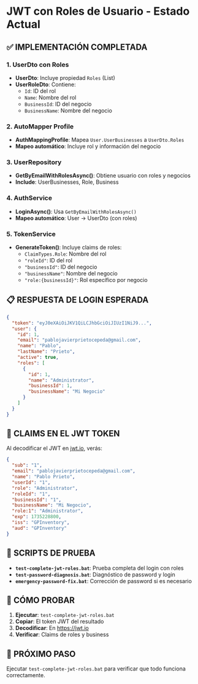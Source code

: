 # JWT con Roles de Usuario - Estado Actual

## ✅ IMPLEMENTACIÓN COMPLETADA

### 1. **UserDto con Roles**
- **UserDto**: Incluye propiedad `Roles` (List<UserRoleDto>)
- **UserRoleDto**: Contiene:
  - `Id`: ID del rol
  - `Name`: Nombre del rol
  - `BusinessId`: ID del negocio
  - `BusinessName`: Nombre del negocio

### 2. **AutoMapper Profile**
- **AuthMappingProfile**: Mapea `User.UserBusinesses` a `UserDto.Roles`
- **Mapeo automático**: Incluye rol y información del negocio

### 3. **UserRepository**
- **GetByEmailWithRolesAsync()**: Obtiene usuario con roles y negocios
- **Include**: UserBusinesses, Role, Business

### 4. **AuthService**
- **LoginAsync()**: Usa `GetByEmailWithRolesAsync()`
- **Mapeo automático**: User → UserDto (con roles)

### 5. **TokenService**
- **GenerateToken()**: Incluye claims de roles:
  - `ClaimTypes.Role`: Nombre del rol
  - `"roleId"`: ID del rol
  - `"businessId"`: ID del negocio
  - `"businessName"`: Nombre del negocio
  - `"role:{businessId}"`: Rol específico por negocio

## 📋 RESPUESTA DE LOGIN ESPERADA

```json
{
  "token": "eyJ0eXAiOiJKV1QiLCJhbGciOiJIUzI1NiJ9...",
  "user": {
    "id": 1,
    "email": "pablojavierprietocepeda@gmail.com",
    "name": "Pablo",
    "lastName": "Prieto",
    "active": true,
    "roles": [
      {
        "id": 1,
        "name": "Administrator",
        "businessId": 1,
        "businessName": "Mi Negocio"
      }
    ]
  }
}
```

## 🔑 CLAIMS EN EL JWT TOKEN

Al decodificar el JWT en [jwt.io](https://jwt.io), verás:

```json
{
  "sub": "1",
  "email": "pablojavierprietocepeda@gmail.com",
  "name": "Pablo Prieto",
  "userId": "1",
  "role": "Administrator",
  "roleId": "1",
  "businessId": "1",
  "businessName": "Mi Negocio",
  "role:1": "Administrator",
  "exp": 1735228800,
  "iss": "GPInventory",
  "aud": "GPInventory"
}
```

## 🧪 SCRIPTS DE PRUEBA

- **`test-complete-jwt-roles.bat`**: Prueba completa del login con roles
- **`test-password-diagnosis.bat`**: Diagnóstico de password y login
- **`emergency-password-fix.bat`**: Corrección de password si es necesario

## 🚀 CÓMO PROBAR

1. **Ejecutar**: `test-complete-jwt-roles.bat`
2. **Copiar**: El token JWT del resultado
3. **Decodificar**: En https://jwt.io
4. **Verificar**: Claims de roles y business

## 🎯 PRÓXIMO PASO

Ejecutar `test-complete-jwt-roles.bat` para verificar que todo funciona correctamente.
